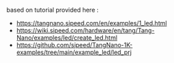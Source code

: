 based on tutorial provided here :

- https://tangnano.sipeed.com/en/examples/1_led.html
- https://wiki.sipeed.com/hardware/en/tang/Tang-Nano/examples/led/create_led.html
- https://github.com/sipeed/TangNano-1K-examples/tree/main/example_led/led_prj
